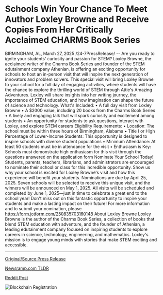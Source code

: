 # Schools Win Your Chance To Meet Author Loxley Browne and Receive Copies From Her Critically Acclaimed CHARMS Book Series

BIRMINGHAM, AL, March 27, 2025 /24-7PressRelease/ -- Are you ready to ignite your students' curiosity and passion for STEM? Loxley Browne, the acclaimed writer of the Charms Book Series and founder of the STEM edutainment company Athenian, is offering an exciting opportunity for schools to host an in-person visit that will inspire the next generation of innovators and problem solvers.  This special visit will bring Loxley Browne to your school for a full day of engaging activities, where students will have the chance to explore the thrilling world of STEM through Attie's Amazing Adventures. Loxley will share insights into her writing journey, the importance of STEM education, and how imagination can shape the future of science and technology.  What's Included: •	A full day visit from Loxley Browne •	A $2000 value, including 20 books from the Charms Book Series •	A lively and engaging talk that will spark curiosity and excitement among students •	An opportunity for students to ask questions, interact with Loxley, and explore STEM careers Eligibility Requirements: •	Location: The school must be within three hours of Birmingham, Alabama •	Title I or High Percentage of Lower-Income Students: This opportunity is designed to inspire schools with diverse student populations •	Minimum Attendance: At least 50 students must be in attendance for the visit •	Enthusiasm is Key: Schools must demonstrate high enthusiasm for this visit through the questions answered on the application form  Nominate Your School Today! Students, parents, teachers, librarians, and administrators are encouraged to nominate their school or class for this incredible opportunity. Show us why your school is excited for Loxley Browne's visit and how this experience will benefit your students.  Nominations are due by April 25, 2025. Seven schools will be selected to receive this unique visit, and the winners will be announced on May 1, 2025. All visits will be scheduled and completed by June 1, 2025—just in time to celebrate a great end to the school year!  Don't miss out on this fantastic opportunity to inspire your students and make a lasting impact on their future!  For more information and to submit your nomination, please https://form.jotform.com/250835703160148  About Loxley Browne Loxley Browne is the author of the Charms Book Series, a collection of books that blend STEM education with adventure, and the founder of Athenian, a leading edutainment company focused on inspiring students to explore careers in science, technology, engineering, and mathematics. Loxley's mission is to engage young minds with stories that make STEM exciting and accessible. 

---

[Original/Source Press Release](https://www.24-7pressrelease.com/press-release/521023/schools-win-your-chance-to-meet-author-loxley-browne-and-receive-copies-from-her-critically-acclaimed-charms-book-series)
                    

[Newsramp.com TLDR](https://newsramp.com/curated-news/acclaimed-author-loxley-browne-offers-schools-exciting-stem-visit-opportunity/aa20dcac9e1ef0bf544f264e57bd1a3f) 

 



[Reddit Post](https://www.reddit.com/r/BookNews/comments/1jkybde/acclaimed_author_loxley_browne_offers_schools/) 



![Blockchain Registration](https://cdn.newsramp.app/24-7PressRelease/qrcode/253/27/yawnN1Ew.webp)